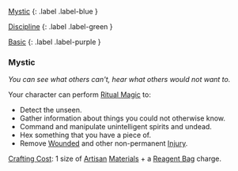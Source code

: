 
[Mystic](Game/Character-Development#Mystic)
{: .label .label-blue }

[Discipline](Game/Character-Development#Discipline)
{: .label .label-green }

[Basic](Game/Character-Development#Basic)
{: .label .label-purple }
### Mystic
*You can see what others can't, hear what others would not want to.*

Your character can perform [Ritual Magic](Magic#Ritual%20Magic) to:
- Detect the unseen.
- Gather information about things you could not otherwise know.
- Command and manipulate unintelligent spirits and undead.
- Hex something that you have a piece of.
- Remove [Wounded](Game/Core/Effects#Wounded) and other non-permanent [Injury](Game/Core/Injury).

[Crafting Cost](Core/Terminology#Crafting%20Cost): 1 size of [Artisan](Materials#Artisan) [Materials](Materials) + a [Reagent Bag](Game/Example-Gear#Reagent%20Bag) charge.